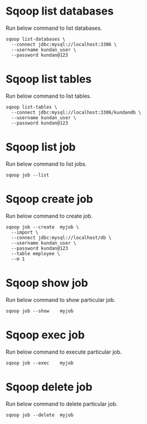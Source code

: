# Sqoop list databases
Run below command to list databases.
```
sqoop list-databases \
  --connect jdbc:mysql://localhost:3306 \
  --username kundan_user \
  --password kundan@123

```

# Sqoop list tables
Run below command to list tables.
```
sqoop list-tables \
  --connect jdbc:mysql://localhost:3306/kundandb \
  --username kundan_user \
  --password kundan@123
```

# Sqoop list job
Run below command to list jobs.
```
sqoop job --list
```

# Sqoop create job
Run below command to create job.
```
sqoop job --create  myjob \
  --import \
  --connect jdbc:mysql://localhost/db \
  --username kundan_user \
  --password kundan@123
  --table employee \
  --m 1 
```

# Sqoop show job
Run below command to show particular job.
```
sqoop job --show    myjob
```

# Sqoop exec job
Run below command to execute particular job.
```
sqoop job --exec    myjob
```

# Sqoop delete job
Run below command to delete particular job.
```
sqoop job --delete	myjob
```